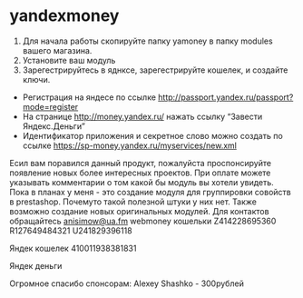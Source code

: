 yandexmoney
===========
1. Для начала работы скопируйте папку yamoney в папку modules вашего магазина.
2. Установите ваш модуль
3. Зарегестрируйтесь в яднксе, зарегестрируйте кошелек, и создайте ключи.
  - Регистрация на яндесе по ссылке http://passport.yandex.ru/passport?mode=register
  - На странице http://money.yandex.ru/ нажать ссылку “Завести Яндекс.Деньги”
  - Идентификатор приложения и секретное слово можно создать по ссылке https://sp-money.yandex.ru/myservices/new.xml


Есил вам поравился данный продукт, пожалуйста проспонсируйте появление новых более интересных проектов. 
При оплате можете указывать комментарии о том какой бы модуль вы хотели увидеть. 
Пока в планах у меня - это создание модуля для группировки совойств в prestashop. 
Почемуто такой полезной штуки у них нет. 
Также возможно создание новых оригинальных модулей. 
Для контактов обращайтесь anisimow@ua.fm 
webmoney кошельки 
Z414228695360 
R127649484321 
U241829396118

Яндек кошелек 
410011938381831

Яндек деньги


Огромное спасибо спонсорам: 
Alexey Shashko  -  300рублей
